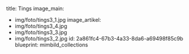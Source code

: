 title: Tings
image_main:
  - img/foto/tings3_1.jpg
image_artikel:
  - img/foto/tings3_4.jpg
  - img/foto/tings3_3.jpg
  - img/foto/tings3_2.jpg
id: 2a861fc4-67b3-4a33-8da6-a69498f85c9b
blueprint: mimbild_collections
